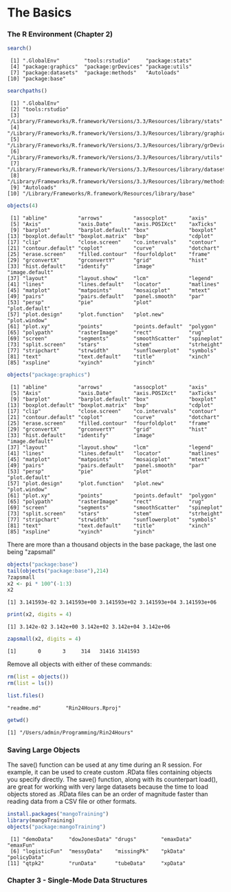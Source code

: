 # The Basics

### The R Environment (Chapter 2)
```r
search()
```
```
 [1] ".GlobalEnv"        "tools:rstudio"     "package:stats"    
 [4] "package:graphics"  "package:grDevices" "package:utils"    
 [7] "package:datasets"  "package:methods"   "Autoloads"        
[10] "package:base"     
```

```r
searchpaths()
```
```
 [1] ".GlobalEnv"                                                              
 [2] "tools:rstudio"                                                           
 [3] "/Library/Frameworks/R.framework/Versions/3.3/Resources/library/stats"    
 [4] "/Library/Frameworks/R.framework/Versions/3.3/Resources/library/graphics" 
 [5] "/Library/Frameworks/R.framework/Versions/3.3/Resources/library/grDevices"
 [6] "/Library/Frameworks/R.framework/Versions/3.3/Resources/library/utils"    
 [7] "/Library/Frameworks/R.framework/Versions/3.3/Resources/library/datasets" 
 [8] "/Library/Frameworks/R.framework/Versions/3.3/Resources/library/methods"  
 [9] "Autoloads"                                                               
[10] "/Library/Frameworks/R.framework/Resources/library/base"              
```

```r
objects(4)
```
```
 [1] "abline"          "arrows"          "assocplot"       "axis"           
 [5] "Axis"            "axis.Date"       "axis.POSIXct"    "axTicks"        
 [9] "barplot"         "barplot.default" "box"             "boxplot"        
[13] "boxplot.default" "boxplot.matrix"  "bxp"             "cdplot"         
[17] "clip"            "close.screen"    "co.intervals"    "contour"        
[21] "contour.default" "coplot"          "curve"           "dotchart"       
[25] "erase.screen"    "filled.contour"  "fourfoldplot"    "frame"          
[29] "grconvertX"      "grconvertY"      "grid"            "hist"           
[33] "hist.default"    "identify"        "image"           "image.default"  
[37] "layout"          "layout.show"     "lcm"             "legend"         
[41] "lines"           "lines.default"   "locator"         "matlines"       
[45] "matplot"         "matpoints"       "mosaicplot"      "mtext"          
[49] "pairs"           "pairs.default"   "panel.smooth"    "par"            
[53] "persp"           "pie"             "plot"            "plot.default"   
[57] "plot.design"     "plot.function"   "plot.new"        "plot.window"    
[61] "plot.xy"         "points"          "points.default"  "polygon"        
[65] "polypath"        "rasterImage"     "rect"            "rug"            
[69] "screen"          "segments"        "smoothScatter"   "spineplot"      
[73] "split.screen"    "stars"           "stem"            "strheight"      
[77] "stripchart"      "strwidth"        "sunflowerplot"   "symbols"        
[81] "text"            "text.default"    "title"           "xinch"          
[85] "xspline"         "xyinch"          "yinch"          
```

```r
objects("package:graphics")
```
```
 [1] "abline"          "arrows"          "assocplot"       "axis"           
 [5] "Axis"            "axis.Date"       "axis.POSIXct"    "axTicks"        
 [9] "barplot"         "barplot.default" "box"             "boxplot"        
[13] "boxplot.default" "boxplot.matrix"  "bxp"             "cdplot"         
[17] "clip"            "close.screen"    "co.intervals"    "contour"        
[21] "contour.default" "coplot"          "curve"           "dotchart"       
[25] "erase.screen"    "filled.contour"  "fourfoldplot"    "frame"          
[29] "grconvertX"      "grconvertY"      "grid"            "hist"           
[33] "hist.default"    "identify"        "image"           "image.default"  
[37] "layout"          "layout.show"     "lcm"             "legend"         
[41] "lines"           "lines.default"   "locator"         "matlines"       
[45] "matplot"         "matpoints"       "mosaicplot"      "mtext"          
[49] "pairs"           "pairs.default"   "panel.smooth"    "par"            
[53] "persp"           "pie"             "plot"            "plot.default"   
[57] "plot.design"     "plot.function"   "plot.new"        "plot.window"    
[61] "plot.xy"         "points"          "points.default"  "polygon"        
[65] "polypath"        "rasterImage"     "rect"            "rug"            
[69] "screen"          "segments"        "smoothScatter"   "spineplot"      
[73] "split.screen"    "stars"           "stem"            "strheight"      
[77] "stripchart"      "strwidth"        "sunflowerplot"   "symbols"        
[81] "text"            "text.default"    "title"           "xinch"          
[85] "xspline"         "xyinch"          "yinch"     
```

There are more than a thousand objects in the base package, the last 
one being "zapsmall"
```r
objects("package:base")
tail(objects("package:base"),214)
?zapsmall
x2 <- pi * 100^(-1:3)
x2
```
```
[1] 3.141593e-02 3.141593e+00 3.141593e+02 3.141593e+04 3.141593e+06
```

```r
print(x2, digits = 4)
```
```
[1] 3.142e-02 3.142e+00 3.142e+02 3.142e+04 3.142e+06
```

```r
zapsmall(x2, digits = 4)
```
```
[1]       0       3     314   31416 3141593
```

Remove all objects with either of these commands:
```r
rm(list = objects())
rm(list = ls())
```

```r
list.files()
```
```
"readme.md"        "Rin24Hours.Rproj"
```

```r
getwd()
```
```
[1] "/Users/admin/Programming/Rin24Hours"
```
### Saving Large Objects
The save() function can be used at any time during an R session. For example, it can be used to create custom .RData files containing objects you specify directly. The save() function, along with its counterpart load(), are great for working with very large datasets because the time to load objects stored as .RData files can be an order of magnitude faster than reading data from a CSV file or other formats.


```r
install.packages("mangoTraining")
library(mangoTraining)
objects("package:mangoTraining")
```
```
 [1] "demoData"     "dowJonesData" "drugs"        "emaxData"     "emaxFun"     
 [6] "logisticFun"  "messyData"    "missingPk"    "pkData"       "policyData"  
[11] "qtpk2"        "runData"      "tubeData"     "xpData" 
```

### Chapter 3 - Single-Mode Data Structures
```r

```
```

```

```r

```
```

```

```r

```
```

```

```r

```
```

```

```r

```
```

```

```r

```
```

```

```r

```
```

```

```r

```
```

```

```r

```
```

```

```r

```
```

```

```r

```
```

```

```r

```
```

```

```r

```
```

```

```r

```
```

```

```r

```
```

```

```r

```
```

```

```r

```
```

```

```r

```
```

```

```r

```
```

```

```r

```
```

```

```r

```
```

```

```r

```
```

```

```r

```
```

```

```r

```
```

```

